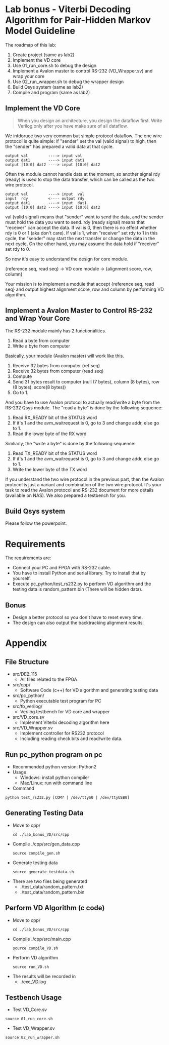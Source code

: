 # Lab bonus - Viterbi Decoding Algorithm for Pair-Hidden Markov Model Guideline

The roadmap of this lab:

1. Create project (same as lab2)
2. Implement the VD core
3. Use 01_run_core.sh to debug the design
4. Implement a Avalon master to control RS-232 (VD_Wrapper.sv) and wrap your core
5. Use 02_run_wrapper.sh to debug the wrapper design
6. Build Qsys system (same as lab2)
7. Compile and program (same as lab2)

## Implement the VD Core
> When you design an architecture, you design the dataflow first.
> Write Verilog only after you have make sure of all dataflow.

We intdoruce two very common but simple protocol dataflow.
The one wire protocol is quite simple: if "sender" set the val (valid signal)
to high, then the "sender" has prepared a valid data at that cycle.

    output val         ----> input val
    output dat1        ----> input dat1
    output [10:0] dat2 ----> input [10:0] dat2

Often the module cannot handle data at the moment, so another signal rdy (ready)
is used to stop the data transfer, which can be called as the two wire protocol.

    output val         ----> input  val
    input  rdy         <---- output rdy
    output dat1        ----> input  dat1
    output [10:0] dat2 ----> input [10:0] dat2

val (valid signal) means that "sender" want to send the data, and the sender must hold the data you want to send.
rdy (ready signal) means that "receiver" can accept the data.
If val is 0, then there is no effect whether rdy is 0 or 1 (aka don't care).
If val is 1, when "receiver" set rdy to 1 in this cycle, the "sender" may start the next transfer or
change the data in the next cycle.
On the other hand, you may assume the data hold if "receiver" set rdy to 0.

So now it's easy to understand the design for core module.

{reference seq, read seq} -> VD core module -> {alignment score, row, column}

Your mission is to implement a module that accept {reference seq, read seq} and
output highest alignment score, row and column by performing VD algorithm.

## Implement a Avalon Master to Control RS-232 and Wrap Your Core

The RS-232 module mainly has 2 functionalities.

1. Read a byte from computer
2. Write a byte from computer

Basically, your module (Avalon master) will work like this.

1. Receive 32 bytes from computer (ref seq)
2. Receive 32 bytes from computer (read seq)
3. Compute
5. Send 31 bytes result to computer (null (7 bytes), column (8 bytes), row (8 bytes), score(8 bytes))
6. Go to 1.

And you have to use Avalon protocol to actually read/write a byte from the RS-232 Qsys module.
The "read a byte" is done by the following sequence:

1. Read RX\_READY bit of the STATUS word
2. If it's 1 and the avm_waitrequest is 0, go to 3 and change addr, else go to 1.
3. Read the lower byte of the RX word

Simliarly, the "write a byte" is done by the following sequence:

1. Read TX\_READY bit of the STATUS word
2. If it's 1 and the avm_waitrequest is 0, go to 3 and change addr, else go to 1.
3. Write the lower byte of the TX word

If you understand the two wire protocol in the previous part,
then the Avalon protocol is just a variant and combination of the two wire protocol.
It's your task to read the Avalon protocol and RS-232 document for more details (available on NAS).
We also prepared a testbench for you.

## Build Qsys system
Please follow the powerpoint.

# Requirements
The requirements are:

* Connect your PC and FPGA with RS-232 cable.
* You have to install Python and serial library. Try to install that by yourself.
* Execute pc_python/test_rs232.py to perform VD algorithm and the testing data is random_pattern.bin (There will be hidden data).

## Bonus
* Design a better protocol so you don't have to reset every time.
* The design can also output the backtracking alignment results.

# Appendix
## File Structure

* src/DE2\_115
	* All files related to the FPGA
* src/cpp/
  * Software Code (c++) for VD algorithm and generating testing data
* src/pc_python/
	* Python executable test program for PC
* src/tb_verilog/
	* Verilog testbench for VD core and wrapper
* src/VD_core.sv
    * Implement Viterbi decoding algorithm here
* src/VD_Wrapper.sv
    * Implement controller for RS232 protocol
    * Including reading check bits and read/write data. 

## Run pc_python program on pc

* Recommended python version: Python2
* Usage
    * Windows: install python compiler
    * Mac/Linux: run with command line
* Command
```
python test_rs232.py [COM? | /dev/ttyS0 | /dev/ttyUSB0]
```
## Generating Testing Data
* Move to cpp/
  ```
  cd ./lab_bonus_VD/src/cpp
  ```
* Compile ./cpp/src/gen_data.cpp
  ```
  source compile_gen.sh
  ```
* Generate testing data
  ```
  source generate_testdata.sh
  ```
* There are two files being generated
  * ./test_data/random_pattern.txt
  * ./test_data/random_pattern.bin
  
## Perform VD Algorithm (c code)
* Move to cpp/
  ```
  cd ./lab_bonus_VD/src/cpp
  ```
* Compile ./cpp/src/main.cpp
  ```
  source compile_VD.sh
  ```
* Perform VD algorithm
  ```
  source run_VD.sh
  ```
* The results will be recorded in
  * ./exe_VD.log

## Testbench Usage

* Test VD_Core.sv
```
source 01_run_core.sh
```
* Test VD_Wrapper.sv 
```
source 02_run_wrapper.sh
```
